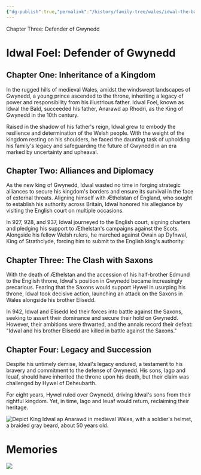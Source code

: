 ```yaml
---
{"dg-publish":true,"permalink":"/history/family-tree/wales/idwal-the-bald/","tags":["timeline","gwynedd"]}
---
```


<span
	  class='ob-timelines' 
	  data-img = 'https://i.imgur.com/BlFza0j.jpeg'>
	  Chapter Three: Defender of Gwynedd 
</span>
# Idwal Foel: Defender of Gwynedd

## Chapter One: Inheritance of a Kingdom

In the rugged hills of medieval Wales, amidst the windswept landscapes of Gwynedd, a young prince ascended to the throne, inheriting a legacy of power and responsibility from his illustrious father. Idwal Foel, known as Idwal the Bald, succeeded his father, Anarawd ap Rhodri, as the King of Gwynedd in the 10th century.

Raised in the shadow of his father's reign, Idwal grew to embody the resilience and determination of the Welsh people. With the weight of the kingdom resting on his shoulders, he faced the daunting task of upholding his family's legacy and safeguarding the future of Gwynedd in an era marked by uncertainty and upheaval.

## Chapter Two: Alliances and Diplomacy

As the new king of Gwynedd, Idwal wasted no time in forging strategic alliances to secure his kingdom's borders and ensure its survival in the face of external threats. Aligning himself with Æthelstan of England, who sought to establish his authority across Britain, Idwal honored his allegiance by visiting the English court on multiple occasions.

In 927, 928, and 937, Idwal journeyed to the English court, signing charters and pledging his support to Æthelstan's campaigns against the Scots. Alongside his fellow Welsh rulers, he marched against Owain ap Dyfnwal, King of Strathclyde, forcing him to submit to the English king's authority.

## Chapter Three: The Clash with Saxons

With the death of Æthelstan and the accession of his half-brother Edmund to the English throne, Idwal's position in Gwynedd became increasingly precarious. Fearing that the Saxons would support Hywel in usurping his throne, Idwal took decisive action, launching an attack on the Saxons in Wales alongside his brother Elisedd.

In 942, Idwal and Elisedd led their forces into battle against the Saxons, seeking to assert their dominance and secure their hold on Gwynedd. However, their ambitions were thwarted, and the annals record their defeat: "Idwal and his brother Elisedd are killed in battle against the Saxons."

## Chapter Four: Legacy and Succession

Despite his untimely demise, Idwal's legacy endured, a testament to his bravery and commitment to the defense of Gwynedd. His sons, Iago and Ieuaf, should have inherited the throne upon his death, but their claim was challenged by Hywel of Deheubarth.

For eight years, Hywel ruled over Gwynedd, driving Idwal's sons from their rightful kingdom. Yet, in time, Iago and Ieuaf would return, reclaiming their heritage.

![Depict King Idwal ap Anarawd in medieval Wales, with a soldier's helmet, a braided gray beard, about 50 years old.](https://i.imgur.com/BlFza0j.jpeg)

# Memories

![](https://sg30p0.familysearch.org/service/records/storage/dascloud/patron/v2/TH-7722-129864-8845-71/thumbMobile.jpg?ctx=ArtCtxPublic&session=p0-il7YLF2tGr_.JSxCdPcpQj6)

